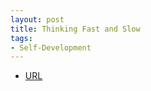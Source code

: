 ```yaml
---
layout: post
title: Thinking Fast and Slow
tags:
- Self-Development
---
```



- [URL](https://www.amazon.com/Thinking-Fast-Slow-Daniel-Kahneman/dp/0374533555/ref=tmm_pap_swatch_0?_encoding=UTF8&qid=1497748526&sr=1-1)
